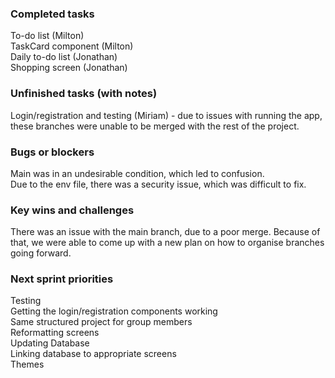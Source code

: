 ### Completed tasks

To-do list (Milton)  
TaskCard component (Milton)  
Daily to-do list (Jonathan)  
Shopping screen (Jonathan)

### Unfinished tasks (with notes)

Login/registration and testing (Miriam) - due to issues with running the app, these branches were unable to be merged with the rest of the project.

### Bugs or blockers

Main was in an undesirable condition, which led to confusion.  
Due to the env file, there was a security issue, which was difficult to fix.

### Key wins and challenges

There was an issue with the main branch, due to a poor merge. Because of that, we were able to come up with a new plan on how to organise branches going forward.

### Next sprint priorities

Testing  
Getting the login/registration components working  
Same structured project for group members  
Reformatting screens  
Updating Database  
Linking database to appropriate screens  
Themes
